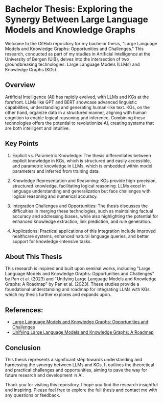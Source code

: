 # Bachelor Thesis: Exploring the Synergy Between Large Language Models and Knowledge Graphs

Welcome to the GitHub repository for my bachelor thesis, "Large Language Models and Knowledge Graphs: Opportunities and Challenges." This research, conducted as part of my studies in Artificial Intelligence at the University of Bergen (UiB), delves into the intersection of two groundbreaking technologies: Large Language Models (LLMs) and Knowledge Graphs (KGs).

## Overview

Artificial Intelligence (AI) has rapidly evolved, with LLMs and KGs at the forefront. LLMs like GPT and BERT showcase advanced linguistic capabilities, understanding and generating human-like text. KGs, on the other hand, organize data in a structured manner, aligning with human cognition to enable logical reasoning and inference. Combining these technologies offers the potential to revolutionize AI, creating systems that are both intelligent and intuitive.

## Key Points

1. Explicit vs. Parametric Knowledge: The thesis differentiates between explicit knowledge in KGs, which is structured and easily accessible, and parametric knowledge in LLMs, which is embedded within model parameters and inferred from training data.

2. Knowledge Representation and Reasoning: KGs provide high-precision, structured knowledge, facilitating logical reasoning. LLMs excel in language understanding and generalization but face challenges with logical reasoning and numerical accuracy.

3. Integration Challenges and Opportunities: The thesis discusses the difficulties in merging these technologies, such as maintaining factual accuracy and addressing biases, while also highlighting the potential for enhanced knowledge extraction, link prediction, and rule generation.

4. Applications: Practical applications of this integration include improved healthcare systems, enhanced natural language queries, and better support for knowledge-intensive tasks.

## About This Thesis

This research is inspired and built upon seminal works, including "Large Language Models and Knowledge Graphs: Opportunities and Challenges" by Pan et al. (2023) and "Unifying Large Language Models and Knowledge Graphs: A Roadmap" by Pan et al. (2023). These studies provide a foundational understanding and roadmap for integrating LLMs with KGs, which my thesis further explores and expands upon.

## References:
- [Large Language Models and Knowledge Graphs: Opportunities and Challenges](https://arxiv.org/abs/2308.06374)
- [Unifying Large Language Models and Knowledge Graphs: A Roadmap](https://arxiv.org/abs/2306.08302)

## Conclusion
This thesis represents a significant step towards understanding and harnessing the synergy between LLMs and KGs. It outlines the theoretical and practical challenges and opportunities, aiming to pave the way for future research and development in AI.

Thank you for visiting this repository. I hope you find the research insightful and inspiring. Please feel free to explore the full thesis and contact me with any questions or feedback.
